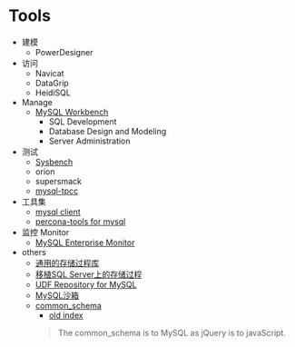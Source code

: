 # Tools

- 建模
  - PowerDesigner
- 访问
  - Navicat
  - DataGrip
  - HeidiSQL
- Manage
  - [MySQL Workbench](https://dev.mysql.com/doc/workbench/en/)
    - SQL Development
    - Database Design and Modeling
    - Server Administration
- 测试
  - [Sysbench](sysbench.md)
  - orion
  - supersmack
  - [mysql-tpcc](mysql-tpcc.md)
- 工具集
  - [mysql client](mysql-client.md)
  - [percona-tools for mysql](perconaTools.md)
- 监控 Monitor
  - [MySQL Enterprise Monitor](https://www.mysql.com/products/enterprise/monitor.html)
- others
  - [通用的存储过程库](http://mysql-sr-lib.sourceforge.net/)
  - [移植SQL Server上的存储过程](https://github.com/TownSuite/tsql2mysql)
  - [UDF Repository for MySQL](http://www.mysqludf.org/)
  - [MySQL沙箱](http://mysqlsandbox.net/)
  - [common_schema](https://github.com/shlomi-noach/common_schema)
    - [old index](http://code.openark.org/forge/common_schema)
    > The common_schema is to MySQL as jQuery is to javaScript.
